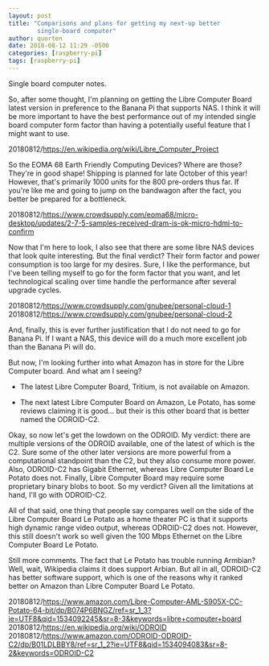 ```yaml
---
layout: post
title: "Comparisons and plans for getting my next-up better
        single-board computer"
author: quorten
date: 2018-08-12 11:29 -0500
categories: [raspberry-pi]
tags: [raspberry-pi]
---
```


Single board computer notes.

So, after some thought, I'm planning on getting the Libre Computer
Board latest version in preference to the Banana Pi that supports NAS.
I think it will be more important to have the best performance out of
my intended single board computer form factor than having a
potentially useful feature that I might want to use.

20180812/https://en.wikipedia.org/wiki/Libre_Computer_Project

So the EOMA 68 Earth Friendly Computing Devices?  Where are those?
They're in good shape!  Shipping is planned for late October of this
year!  However, that's primarily 1000 units for the 800 pre-orders
thus far.  If you're like me and going to jump on the bandwagon after
the fact, you better be prepared for a bottleneck.

20180812/https://www.crowdsupply.com/eoma68/micro-desktop/updates/2-7-5-samples-received-dram-is-ok-micro-hdmi-to-confirm

<!-- more -->

Now that I'm here to look, I also see that there are some libre NAS
devices that look quite interesting.  But the final verdict?  Their
form factor and power consumption is too large for my desires.  Sure,
I like the performance, but I've been telling myself to go for the
form factor that you want, and let technological scaling over time
handle the performance after several upgrade cycles.

20180812/https://www.crowdsupply.com/gnubee/personal-cloud-1  
20180812/https://www.crowdsupply.com/gnubee/personal-cloud-2

And, finally, this is ever further justification that I do not need to
go for Banana Pi.  If I want a NAS, this device will do a much more
excellent job than the Banana Pi will do.

But now, I'm looking further into what Amazon has in store for the
Libre Computer board.  And what am I seeing?

* The latest Libre Computer Board, Tritium, is not available on
  Amazon.

* The next latest Libre Computer Board on Amazon, Le Potato, has some
  reviews claiming it is good... but their is this other board that is
  better named the ODROID-C2.

Okay, so now let's get the lowdown on the ODROID.  My verdict: there
are multiple versions of the ODROID available, one of the latest of
which is the C2.  Sure some of the other later versions are more
powerful from a computational standpoint than the C2, but they also
consume more power.  Also, ODROID-C2 has Gigabit Ethernet, whereas
Libre Computer Board Le Potato does not.  Finally, Libre Computer
Board may require some proprietary binary blobs to boot.  So my
verdict?  Given all the limitations at hand, I'll go with ODROID-C2.

All of that said, one thing that people say compares well on the side
of the Libre Computer Board Le Potato as a home theater PC is that it
supports high dynamic range video output, whereas ODROID-C2 does not.
However, this still doesn't work so well given the 100 Mbps Ethernet
on the Libre Computer Board Le Potato.

Still more comments.  The fact that Le Potato has trouble running
Armbian?  Well, wait, Wikipedia claims it does support Arbian.  But
all in all, ODROID-C2 has better software support, which is one of the
reasons why it ranked better on Amazon than Libre Computer Board Le
Potato.

20180812/https://www.amazon.com/Libre-Computer-AML-S905X-CC-Potato-64-bit/dp/B074P6BNGZ/ref=sr_1_3?ie=UTF8&qid=1534092245&sr=8-3&keywords=libre+computer+board  
20180812/https://en.wikipedia.org/wiki/ODROID  
20180812/https://www.amazon.com/ODROID-ODROID-C2/dp/B01LDLBBY8/ref=sr_1_2?ie=UTF8&qid=1534094083&sr=8-2&keywords=ODROID-C2
